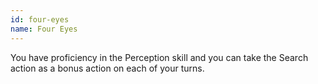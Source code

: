 ```yaml
---
id: four-eyes
name: Four Eyes
---
```

You have proficiency in the Perception skill and you can take the Search action as a bonus action on each of your turns.
